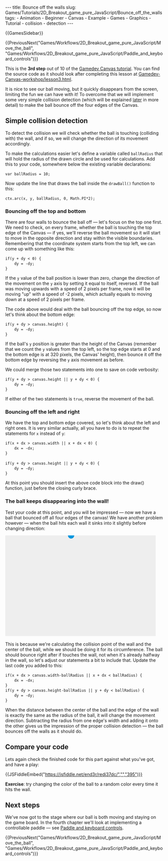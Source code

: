 --- title: Bounce off the walls slug: Games/Tutorials/2D\_Breakout\_game\_pure\_JavaScript/Bounce\_off\_the\_walls tags: - Animation - Beginner - Canvas - Example - Games - Graphics - Tutorial - collision - detection ---

{{GamesSidebar}}

{{PreviousNext("Games/Workflows/2D\_Breakout\_game\_pure\_JavaScript/Move\_the\_ball", "Games/Workflows/2D\_Breakout\_game\_pure\_JavaScript/Paddle\_and\_keyboard\_controls")}}

This is the **3rd step** out of 10 of the [Gamedev Canvas tutorial](/en-US/docs/Games/Tutorials/2D_Breakout_game_pure_JavaScript). You can find the source code as it should look after completing this lesson at [Gamedev-Canvas-workshop/lesson3.html](https://github.com/end3r/Gamedev-Canvas-workshop/blob/gh-pages/lesson03.html).

<span class="seoSummary">It is nice to see our ball moving, but it quickly disappears from the screen, limiting the fun we can have with it! To overcome that we will implement some very simple collision detection (which will be explained [later](/en-US/docs/Games/Tutorials/2D_Breakout_game_pure_JavaScript/Collision_detection) in more detail) to make the ball bounce off the four edges of the Canvas.</span>

Simple collision detection
--------------------------

To detect the collision we will check whether the ball is touching (colliding with) the wall, and if so, we will change the direction of its movement accordingly.

To make the calculations easier let's define a variable called `ballRadius` that will hold the radius of the drawn circle and be used for calculations. Add this to your code, somewhere below the existing variable declarations:

    var ballRadius = 10;

Now update the line that draws the ball inside the `drawBall()` function to this:

    ctx.arc(x, y, ballRadius, 0, Math.PI*2);

### Bouncing off the top and bottom

There are four walls to bounce the ball off — let's focus on the top one first. We need to check, on every frame, whether the ball is touching the top edge of the Canvas — if yes, we'll reverse the ball movement so it will start to move in the opposite direction and stay within the visible boundaries. Remembering that the coordinate system starts from the top left, we can come up with something like this:

    if(y + dy < 0) {
        dy = -dy;
    }

If the `y` value of the ball position is lower than zero, change the direction of the movement on the `y` axis by setting it equal to itself, reversed. If the ball was moving upwards with a speed of 2 pixels per frame, now it will be moving "up" with a speed of -2 pixels, which actually equals to moving down at a speed of 2 pixels per frame.

The code above would deal with the ball bouncing off the top edge, so now let's think about the bottom edge:

    if(y + dy > canvas.height) {
        dy = -dy;
    }

If the ball's `y` position is greater than the height of the Canvas (remember that we count the `y` values from the top left, so the top edge starts at 0 and the bottom edge is at 320 pixels, the Canvas' height), then bounce it off the bottom edge by reversing the `y` axis movement as before.

We could merge those two statements into one to save on code verbosity:

    if(y + dy > canvas.height || y + dy < 0) {
        dy = -dy;
    }

If either of the two statements is `true`, reverse the movement of the ball.

### Bouncing off the left and right

We have the top and bottom edge covered, so let's think about the left and right ones. It is very similar actually, all you have to do is to repeat the statements for `x` instead of `y`:

    if(x + dx > canvas.width || x + dx < 0) {
        dx = -dx;
    }

    if(y + dy > canvas.height || y + dy < 0) {
        dy = -dy;
    }

At this point you should insert the above code block into the draw() function, just before the closing curly brace.

### The ball keeps disappearing into the wall!

Test your code at this point, and you will be impressed — now we have a ball that bounced off all four edges of the canvas! We have another problem however — when the ball hits each wall it sinks into it slightly before changing direction:

![](ball-in-wall.png)

This is because we're calculating the collision point of the wall and the center of the ball, while we should be doing it for its circumference. The ball should bounce right after if touches the wall, not when it's already halfway in the wall, so let's adjust our statements a bit to include that. Update the last code you added to this:

    if(x + dx > canvas.width-ballRadius || x + dx < ballRadius) {
        dx = -dx;
    }
    if(y + dy > canvas.height-ballRadius || y + dy < ballRadius) {
        dy = -dy;
    }

When the distance between the center of the ball and the edge of the wall is exactly the same as the radius of the ball, it will change the movement direction. Subtracting the radius from one edge's width and adding it onto the other gives us the impression of the proper collision detection — the ball bounces off the walls as it should do.

Compare your code
-----------------

Lets again check the finished code for this part against what you've got, and have a play:

{{JSFiddleEmbed("https://jsfiddle.net/end3r/redj37dc/","","395")}}

**Exercise**: try changing the color of the ball to a random color every time it hits the wall.

Next steps
----------

We've now got to the stage where our ball is both moving and staying on the game board. In the fourth chapter we'll look at implementing a controllable paddle — see [Paddle and keyboard controls](/en-US/docs/Games/Tutorials/2D_Breakout_game_pure_JavaScript/Paddle_and_keyboard_controls).

{{PreviousNext("Games/Workflows/2D\_Breakout\_game\_pure\_JavaScript/Move\_the\_ball", "Games/Workflows/2D\_Breakout\_game\_pure\_JavaScript/Paddle\_and\_keyboard\_controls")}}
